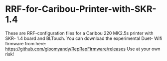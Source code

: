 # RRF-for-Caribou-Printer-with-SKR-1.4
These are RRF-configuration files for a Caribou 220  MK2.5s printer with SKR- 1.4 board and BLTouch. You can download the experimental Duet- Wifi firmware from here: https://github.com/gloomyandy/RepRapFirmware/releases Use at your own risk! 
